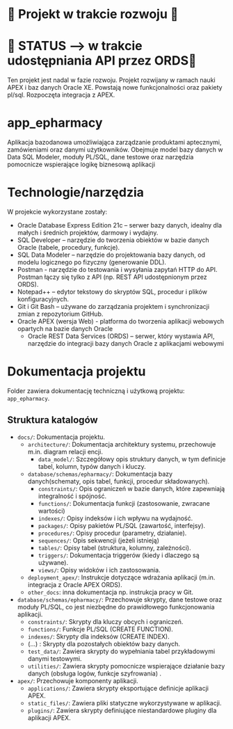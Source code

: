﻿# 🚧 Projekt w trakcie rozwoju 🚧
# 🚧 STATUS --> w trakcie udostępniania API przez ORDS🚧
Ten projekt jest nadal w fazie rozwoju. Projekt rozwijany w ramach nauki APEX i baz danych Oracle XE. Powstają nowe funkcjonalności oraz pakiety pl/sql. Rozpoczęta integracja z APEX.

# app_epharmacy
Aplikacja bazodanowa umożliwiająca zarządzanie produktami aptecznymi, zamówieniami oraz danymi użytkowników.
Obejmuje model bazy danych w Data SQL Modeler, moduły PL/SQL, dane testowe oraz narzędzia pomocnicze wspierające logikę biznesową aplikacji

# Technologie/narzędzia
W projekcie wykorzystane zostały:

- Oracle Database Express Edition 21c – serwer bazy danych, idealny dla małych i średnich projektów, darmowy i wydajny.
- SQL Developer – narzędzie do tworzenia obiektów w bazie danych Oracle (tabele, procedury, funkcje).
- SQL Data Modeler – narzędzie do projektowania bazy danych, od modelu logicznego po fizyczny (generowanie DDL).
- Postman - narzędzie do testowania i wysyłania zapytań HTTP do API. Postman łączy się tylko z API (np. REST API udostępnionym przez ORDS). 
- Notepad++ – edytor tekstowy do skryptów SQL, procedur i plików konfiguracyjnych.
- Git i Git Bash – używane do zarządzania projektem i synchronizacji zmian z repozytorium GitHub.
- Oracle APEX (wersja Web) - platforma do tworzenia aplikacji webowych opartych na bazie danych Oracle
	- Oracle REST Data Services (ORDS) – serwer, który wystawia API, narzędzie do integracji bazy danych Oracle z aplikacjami webowymi
   

# Dokumentacja projektu

Folder zawiera dokumentację techniczną i użytkową projektu: `app_epharmacy`.

## Struktura katalogów

- `docs/`: Dokumentacja projektu.
  - `architecture/`: Dokumentacja architektury systemu, przechowuje m.in. diagram relacji encji.
	- `data_model/`: Szczegółowy opis struktury danych, w tym definicje tabel, kolumn, typów danych i kluczy. 
  - `database/schemas/epharmacy/`: Dokumentacja bazy danych(schematy, opis tabel, funkcji, procedur składowanych).  
  	- `constraints/`: Opis ograniczeń w bazie danych, które zapewniają integralność i spójność. 
  	- `functions/`: Dokumentacja funkcji (zastosowanie, zwracane wartości) 
  	- `indexes/`: Opisy indeksów i ich wpływu na wydajność. 
  	- `packages/`: Opisy pakietów PL/SQL (zawartość, interfejsy). 
  	- `procedures/`: Opisy procedur (parametry, działanie). 
  	- `sequences/`: Opis sekwencji (jeżeli istnieją) 
  	- `tables/`:  Opisy tabel (struktura, kolumny, zależności).  
  	- `triggers/`: Dokumentacja triggerów (kiedy i dlaczego są używane). 
  	- `views/`: Opisy widoków i ich zastosowania. 
  - `deployment_apex/`: Instrukcje dotyczące wdrażania aplikacji (m.in. integracja z Oracle APEX ORDS).
  - `other_docs`: inna dokumentacja np. instrukcja pracy w Git.  
- `database/schemas/epharmacy/`: Przechowuje skrypty, dane testowe oraz moduły PL/SQL, co jest niezbędne do prawidłowego funkcjonowania aplikacji.
  	- `constraints/`: Skrypty dla kluczy obcych i ograniczeń. 
  	- `functions/`: Funkcje PL/SQL (CREATE FUNCTION). 
  	- `indexes/`: Skrypty dla indeksów (CREATE INDEX). 
  	-  (...)    : Skrypty dla pozostałych obiektów bazy danych.
  - `test_data/`: Zawiera skrypty do wypełniania tabel przykładowymi danymi testowymi.
  - `utilities/`: Zawiera skrypty pomocnicze wspierające działanie bazy danych (obsługa logów, funkcje szyfrowania) .  
- `apex/`: Przechowuje komponenty aplikacji.
  - `applications/`: Zawiera skrypty eksportujące definicje aplikacji APEX.  
  - `static_files/`: Zawiera pliki statyczne wykorzystywane w aplikacji.  
  - `plugins/`: Zawiera skrypty definiujące niestandardowe pluginy dla aplikacji APEX.
